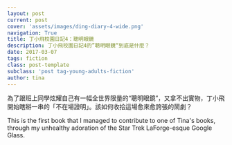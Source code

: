 ```yaml
---
layout: post
current: post
cover: 'assets/images/ding-diary-4-wide.png'
navigation: True
title: 丁小飛校園日記4：聰明眼鏡
description: 丁小飛校園日記4的”聰明眼鏡“到底是什麼？
date: 2017-03-07
tags: fiction
class: post-template
subclass: 'post tag-young-adults-fiction'
author: tina
---
```


為了跟班上同學炫耀自己有一幅全世界限量的“聰明眼鏡”，又拿不出實物，丁小飛開始瞎掰一串的「不在場證明」。該如何收拾這場愈來愈誇張的鬧劇？

This is the first book that I managed to contribute to one of Tina's books, through my unhealthy adoration of the Star Trek LaForge-esque Google Glass.

<!--more-->



